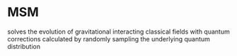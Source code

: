 # MSM
solves the evolution of gravitational interacting classical fields with quantum corrections calculated by randomly sampling the underlying quantum distribution

